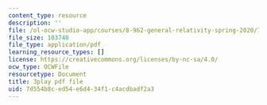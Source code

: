 ```yaml
---
content_type: resource
description: ''
file: /ol-ocw-studio-app/courses/8-962-general-relativity-spring-2020/7d554b8ced54e6d434f1c4acdbadf2a3_p_10lgn2BiI.pdf
file_size: 103740
file_type: application/pdf
learning_resource_types: []
license: https://creativecommons.org/licenses/by-nc-sa/4.0/
ocw_type: OCWFile
resourcetype: Document
title: 3play pdf file
uid: 7d554b8c-ed54-e6d4-34f1-c4acdbadf2a3
---
```

